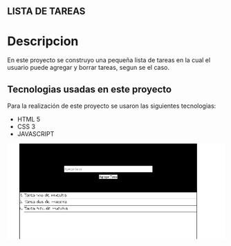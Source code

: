 ## LISTA DE TAREAS
# Descripcion
En este proyecto se construyo una pequeña lista de tareas en la cual el usuario puede agregar y borrar tareas, segun se el caso. 

## Tecnologias usadas en este proyecto
Para la realización de este proyecto se usaron las siguientes tecnologias:
* HTML 5
* CSS 3
* JAVASCRIPT

![CAPTURA DE PANTALLA DEL PROYECTO](lista.PNG)
